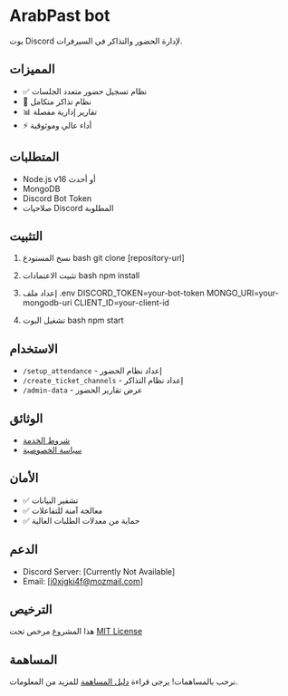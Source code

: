 # ArabPast bot

بوت Discord لإدارة الحضور والتذاكر في السيرفرات.

## المميزات
- ✅ نظام تسجيل حضور متعدد الجلسات
- 🎫 نظام تذاكر متكامل
- 📊 تقارير إدارية مفصلة
- ⚡ أداء عالي وموثوقية

## المتطلبات
- Node.js v16 أو أحدث
- MongoDB
- Discord Bot Token
- صلاحيات Discord المطلوبة

## التثبيت
1. نسخ المستودع
bash
git clone [repository-url]

2. تثبيت الاعتمادات
bash
npm install

3. إعداد ملف .env
DISCORD_TOKEN=your-bot-token
MONGO_URI=your-mongodb-uri
CLIENT_ID=your-client-id

4. تشغيل البوت
bash
npm start

## الاستخدام
- `/setup_attendance` - إعداد نظام الحضور
- `/create_ticket_channels` - إعداد نظام التذاكر
- `/admin-data` - عرض تقارير الحضور

## الوثائق
- [شروط الخدمة](TERMS.md)
- [سياسة الخصوصية](PRIVACY.md)

## الأمان
- ✅ تشفير البيانات
- ✅ معالجة آمنة للتفاعلات
- ✅ حماية من معدلات الطلبات العالية

## الدعم
- Discord Server: [Currently Not Available]
- Email: [i0xjgki4f@mozmail.com]

## الترخيص
هذا المشروع مرخص تحت [MIT License](LICENSE)

## المساهمة
نرحب بالمساهمات! يرجى قراءة [دليل المساهمة](CONTRIBUTING.md) للمزيد من المعلومات.
